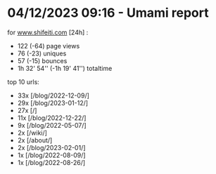 # 04/12/2023 09:16 - Umami report
for www.shifeiti.com [24h] :

 - 122 (-64) page views
 - 76 (-23) uniques
 - 57 (-15) bounces
 - 1h 32' 54'' (-1h 19' 41'') totaltime


top 10 urls:
 - 33x [/blog/2022-12-09/]
 - 29x [/blog/2023-01-12/]
 - 27x [/]
 - 11x [/blog/2022-12-22/]
 - 9x [/blog/2022-05-07/]
 - 2x [/wiki/]
 - 2x [/about/]
 - 2x [/blog/2023-02-01/]
 - 1x [/blog/2022-08-09/]
 - 1x [/blog/2022-08-26/]


